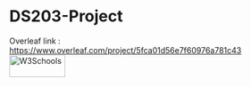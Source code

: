 # DS203-Project

Overleaf link : https://www.overleaf.com/project/5fca01d56e7f60976a781c43 <br>
<a href="https://colab.research.google.com/drive/1doWwoO8UfliAN06wSyo8S1RXSTqfR2Uf?usp=sharing">
<img border="0" alt="W3Schools" src="https://miro.medium.com/max/776/1*Lad06lrjlU9UZgSTHUoyfA.png" width="100" height="40">
</a>
